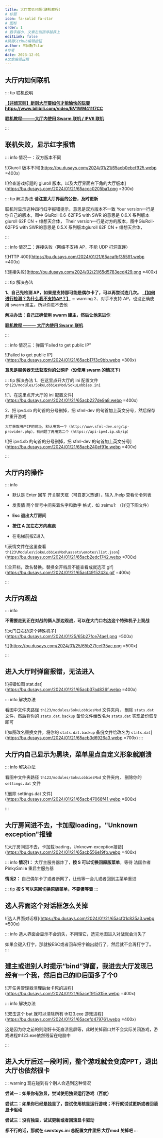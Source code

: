 ```yaml
---
title: 大厅常见问题(联机教程)
# 标题
icon: fa-solid fa-star
# 图标
order: 1
# 数字越小，文章左侧排序越靠上
editLink: false
#禁用Github编辑按钮
author: 三回転Tstar
#作者
date: 2023-12-01
#文章编辑日期
---
```


## **大厅内如何联机**

::: tip 联机说明

[**【非想天则】新则大厅要如何才能愉快的玩耍**](https://www.bilibili.com/video/BV1WM411f7CC)  **https://www.bilibili.com/video/BV1WM411f7CC**

[**联机教程———大厅内使用 Swarm 联机 / IPV6 联机**](/Beginners/BeforePlaying.html#使用-swarm-等中转-ip-在大厅里联机)

:::



## **联机失败，显示红字报错**
::: info 情况一：双方版本不同

![Giuroll 版本不同](https://bu.dusays.com/2024/01/21/65acb0ebcf925.webp =400x)

![检查游戏标题的 giuroll 版本，以及大厅界面右下角的大厅版本](https://bu.dusays.com/2024/01/21/65accc0205ba1.png =300x)

::: tip 解决办法
**请注意大厅界面的公告，及时更新**

联机时显示这种四行红字报错提示，意思是双方版本不一致
Your version一行是你自己的版本，图中 GiuRoll 0.6-62FPS with SWR 的意思是 0.6.X 系列版本giuroll 62F CN + 绯想天合体，
Their version一行是对方的版本，图中GiuRoll-62FPS with SWR的意思是 0.5.X 系列版本giuroll 62F CN + 绯想天合体，

:::

::: info 情况二：连接失败（网络不支持 AP，不能 UDP 打洞直连）

![HTTP 400](https://bu.dusays.com/2024/01/21/65acafbf35591.webp =400x)

![连接失败](https://bu.dusays.com/2024/02/21/65d5783ecd429.png =400x)

::: tip 解决办法

**1、自己先检测 AP，如果是支持那可能是偶尔卡了，可以再尝试连几次。**   [**【如何进行检测？为什么我不支持AP？】**](/FAQ/Play/AP_NOT_Supported.html)
::: warning
2、对手不支持 AP，也没正确使用 swarm 建主，所以你进不去他

**解决办法：自己正确使用 swarm 建主，然后让他来进你**

[**联机教程 ——— 大厅内使用 Swarm 联机**](/Beginners/BeforePlaying.html#使用-swarm-等中转-ip-在大厅里联机)


:::

::: info 情况三：弹窗“Failed to get public IP”

![Failed to get public IP](https://bu.dusays.com/2024/01/21/65acb17f3c9bb.webp =300x)

**意思是服务器无法获取你的公网IP（没使用 swarm 的情况下）**

::: tip 解决办法
1、在这里点开大厅的 ini 配置文件  `th123/modules/SokuLobbiesMod/SokuLobbies.ini`

![1、在这里点开大厅的 ini 配置文件](https://bu.dusays.com/2024/01/21/65acb227de9a8.webp =400x)

2、把 ipv4.sb 的句首的分号删掉，把 sfml-dev 的句首加上英文分号，然后保存并重开游戏

`大厅获取用户IP的网址，默认用第一个（http://www.sfml-dev.org/ip-provider.php），有问题了再用第二个（https://api-ipv4.ip.sb/ip）`

![把 ipv4.sb 的句首的分号删掉，把 sfml-dev 的句首加上英文分号](https://bu.dusays.com/2024/01/21/65acb240ef91e.webp =400x)

:::

<!-- 
::: info 情况三：版本问题

![检查游戏标题](https://bu.dusays.com/2023/09/28/65150454aa41f.png)

![版本问题报错](https://bu.dusays.com/2023/08/06/64cf5aa78a42c.png =500x)

联机时显示这种四行红字报错提示，意思是双方版本不一致
Your version一行是你自己的版本，图中 GiuRoll with SWR 的意思是60F版本giuroll + 绯想天合体，
Their version一行是对方的版本，图中GiuRoll-62FPS with SWR的意思是62F版本giuroll  + 绯想天合体

with SWR就说明是和绯想天合体成功的；without SWR就说明是没和绯想天合体成功。

检查并更新游戏版本，注意CN代表的62F，与不加CN的60F之间不能互相联机。

**0.5.X系列和0.6.X系列之间不能互相联机。**
::: -->

## **大厅内的操作**
::: info
- 默认是 Enter 回车 开关聊天框（可自定义热键），输入 /help 查看命令列表 
  
- 发表情   两个冒号中间夹着名字和数字  格式，如   :reimu1: （详见下图文件）

- **Esc 退出大厅房间**
  
- **按住 A 加左右方向疾跑**
  
- 在电梯前按Z进入

![表情文件在这里查看 `th123\Modules\SokuLobbiesMod\assets\emotes\list.json`](https://bu.dusays.com/2024/01/21/65acb2edc1742.webp =700x)

![全开档，改名替换。替换全开档后不能查看成就选项 gif](https://bu.dusays.com/2024/01/21/65acf4915243c.gif =400x)

:::

## **大厅内观战**
::: info

**不需要走到正在对战的俩人那边观战，可以在大门口右边这个特殊机子上观战**

![大门口右边这个特殊机子](https://bu.dusays.com/2024/01/25/65b27fce74ae1.png =500x)

![](https://bu.dusays.com/2024/01/25/65b27fcef35ac.png =500x)

:::

<!-- 
::: info 大厅成就——预期完整版
赢十局：解锁角色形象
输十局：解锁吃瘪表情
把所有必杀卡和SC卡都用一遍：解锁角色形象的其他配色
玩十局：解锁头衔称号 title（待更新）
玩一百局：解锁accesory配饰（待更新）
玩一千局：解锁背景（待更新）
隐藏彩蛋：解锁恋恋等其他角色形象
::: 
-->

## **进入大厅时弹窗报错，无法进入**

![报错如图 stat.dat](https://bu.dusays.com/2024/01/21/65acb37ad836f.webp =400x)

::: info  解决办法

看图中文件夹路径 `th123/modules/SokuLobbiesMod` 文件夹内，
删除 `stats.dat`文件，然后将你的 `stats.dat.backup` 备份文件给改名为 `stats.dat` 实现备份恢复即可

![如图改名替换文件，将你的 `stats.dat.backup` 备份文件给改名为 `stats.dat`](https://bu.dusays.com/2024/01/21/65acb3d6926a3.webp =700x)
:::

## **大厅内自己显示为黑块，菜单里点自定义形象就崩溃**

::: info 解决办法

看图中文件夹路径 `th123/modules/SokuLobbiesMod` 文件夹内，
删除你的 `settings.dat` 文件

![删除 settings.dat 文件](https://bu.dusays.com/2024/01/21/65acb47068f41.webp =600x)

:::

## **大厅房间进不去，卡加载loading，"Unknown exception"报错**

![大厅房间进不去，卡加载loading，Unknown exception报错](https://bu.dusays.com/2024/01/21/65acb556e19fb.webp =400x)

::: info 
**情况1：** 大厅主服务器炸了，**按 S 可以切换回原版菜单**，等待 法国作者PinkySmile 重启主服务器

**情况2：** 自己偶尔卡了或者断网了，让他等一会儿或者回到主菜单重进

::: tip
**按 S 可以来回切换原版菜单，不要傻等着**
:::

<!--
## **点创建大厅提示这个是什么意思**

![](https://bu.dusays.com/2023/08/08/64d233d146e89.png)

::: warning
**玩家请点加入大厅**
创建大厅需要公网IP，使用文件夹内的RunServer.bat
:::


## **这个报错弹窗是什么意思，我被踢出房间了**
![](https://bu.dusays.com/2023/08/06/64cf58d497d26.png =300x)
::: info
这个正常，也没办法，冷不丁抽风来一下，被踢就算了，过会儿等他刷新再进就是了。
:::

-->

## **选人界面这个对话框怎么关掉**
![选人界面对话框](https://bu.dusays.com/2024/01/21/65acf01c835a3.webp =500x)


::: info
选人界面会显示不会消失，不用理它，选完地图进入对战就会消失了

如果会键入打字，那就按ESC或者回车把字输出就行了，然后就不会再打字了。
:::

## **建主或进别人时提示“bind”弹窗，我进去大厅发现已经有一个我，然后自己的ID后面多了个0**

![开任务管理器清理后台卡死的进程](https://bu.dusays.com/2024/01/21/65acef915315e.webp =400x)

::: info 解决办法

![双击这个 bat 就可以清除所有 th123.exe 游戏进程](https://bu.dusays.com/2024/01/21/65acefd479761.webp =400x)

这是因为你之前的则刚好卡死崩溃黑屏等，此时关掉窗口并不会实际关闭游戏，游戏进程th123.exe依然残留在电脑中

:::

## **进入大厅后过一段时间，整个游戏就会变成PPT，退出大厅也依然很卡**

::: warning
现在碰到有个别人会遇到这种情况


**尝试一：如果你有独显，尝试使用独显运行游戏（百度）**

**尝试二：如果你已经是独显了，尝试使用核显运行游戏；不行就试试更新或者回滚显卡驱动**

**尝试三：没有独显，试试更新或者回滚显卡驱动**

**都不行的话，那就在 swrstoys.ini 总配置文件里把 大厅mod 关掉吧**
:::

